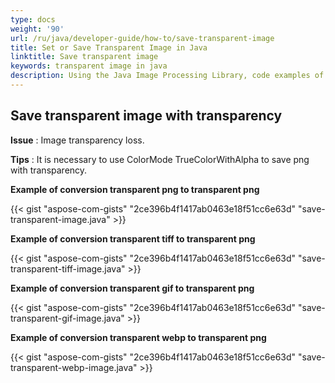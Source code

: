 ```yaml
---
type: docs
weight: '90'
url: /ru/java/developer-guide/how-to/save-transparent-image
title: Set or Save Transparent Image in Java
linktitle: Save transparent image
keywords: transparent image in java
description: Using the Java Image Processing Library, code examples of how to set image transparency for PNG, TIFF, GIF, and WEBP images are provided.
---
```


**Save transparent image with transparency**
-----------------------------------------

**Issue** : Image transparency loss.

**Tips** : It is necessary to use ColorMode TrueColorWithAlpha to save png with transparency.

**Example of conversion transparent png to transparent png**

{{< gist "aspose-com-gists" "2ce396b4f1417ab0463e18f51cc6e63d" "save-transparent-image.java" >}}

**Example of conversion transparent tiff to transparent png**

{{< gist "aspose-com-gists" "2ce396b4f1417ab0463e18f51cc6e63d" "save-transparent-tiff-image.java" >}}

**Example of conversion transparent gif to transparent png**

{{< gist "aspose-com-gists" "2ce396b4f1417ab0463e18f51cc6e63d" "save-transparent-gif-image.java" >}}

**Example of conversion transparent webp to transparent png**

{{< gist "aspose-com-gists" "2ce396b4f1417ab0463e18f51cc6e63d" "save-transparent-webp-image.java" >}}
